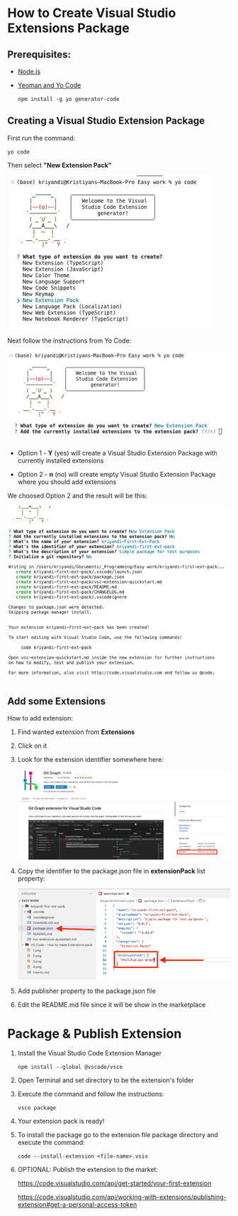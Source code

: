 # How to Create Visual Studio Extensions Package

## Prerequisites:

- [Node.js](https://nodejs.org/en)

- [Yeoman and Yo Code](https://www.npmjs.com/package/generator-code)
  ```
  npm install -g yo generator-code
  ```

## Creating a Visual Studio Extension Package

First run the command:

```
yo code
```

Then select **"New Extension Pack"**

![Alt Text](./1.png)

Next follow the instructions from Yo Code:

![Alt Text](./2.png)

- Option 1 - **Y** (yes) will create a Visual Studio Extension Package with currently installed extensions

- Option 2 - **n** (no) will create empty Visual Studio Extension Package where you should add extensions

We choosed Option 2 and the result will be this:

![Alt Text](./3.png)

## Add some Extensions

How to add extension:

1. Find wanted extension from **Extensions**
2. Click on it
3. Look for the extension identifier somewhere here:

   ![Alt Text](./4.png)

4. Copy the identifier to the package.json file in **extensionPack** list property:

   ![Alt Text](./5.png)

5. Add publisher property to the package.json file

6. Edit the README.md file since it will be show in the marketplace

# Package & Publish Extension

1. Install the Visual Studio Code Extension Manager

   ```
   npm install --global @vscode/vsce
   ```

2. Open Terminal and set directory to be the extension's folder

3. Execute the command and follow the instructions:
   ```
   vsce package
   ```
4. Your extension pack is ready!

5. To install the package go to the extension file package directory and execute the command:
   ```
   code --install-extension <file-name>.vsix
   ```

6)  OPTIONAL: Publish the extension to the market:

    https://code.visualstudio.com/api/get-started/your-first-extension

    https://code.visualstudio.com/api/working-with-extensions/publishing-extension#get-a-personal-access-token
